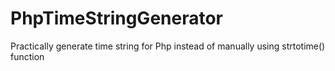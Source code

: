 # PhpTimeStringGenerator
Practically generate time string for Php instead of manually using strtotime() function
